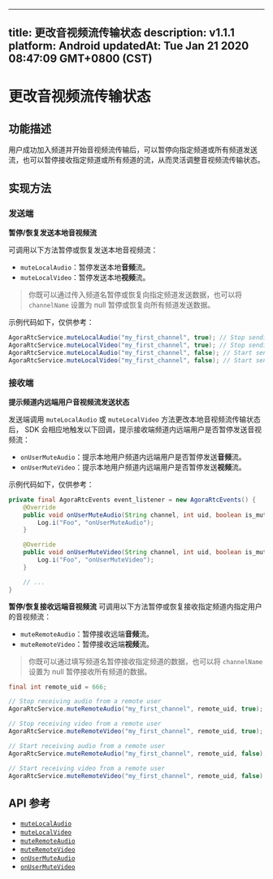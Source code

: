 
---
title: 更改音视频流传输状态
description: v1.1.1
platform: Android
updatedAt: Tue Jan 21 2020 08:47:09 GMT+0800 (CST)
---
# 更改音视频流传输状态
## 功能描述
用户成功加入频道并开始音视频流传输后，可以暂停向指定频道或所有频道发送流，也可以暂停接收指定频道或所有频道的流，从而灵活调整音视频流传输状态。

## 实现方法
### 发送端

**暂停/恢复发送本地音视频流**

可调用以下方法暂停或恢复发送本地音视频流：

- `muteLocalAudio`：暂停发送本地**音频**流。
- `muteLocalVideo`：暂停发送本地**视频**流。

>你既可以通过传入频道名暂停或恢复向指定频道发送数据，也可以将 `channelName` 设置为 null 暂停或恢复向所有频道发送数据。

示例代码如下，仅供参考：
~~~java
AgoraRtcService.muteLocalAudio("my_first_channel", true); // Stop sending audio
AgoraRtcService.muteLocalVideo("my_first_channel", true); // Stop sending video
AgoraRtcService.muteLocalAudio("my_first_channel", false); // Start sending audio
AgoraRtcService.muteLocalVideo("my_first_channel", false); // Start sending video
~~~

### 接收端

**提示频道内远端用户音视频流发送状态**

发送端调用 `muteLocalAudio` 或 `muteLocalVideo` 方法更改本地音视频流传输状态后， SDK 会相应地触发以下回调，提示接收端频道内远端用户是否暂停发送音视频流：

* `onUserMuteAudio`：提示本地用户频道内远端用户是否暂停发送**音频**流。
* `onUserMuteVideo`：提示本地用户频道内远端用户是否暂停发送**视频**流。

示例代码如下，仅供参考：
~~~java
private final AgoraRtcEvents event_listener = new AgoraRtcEvents() {
	@Override
	public void onUserMuteAudio(String channel, int uid, boolean is_muted) {
		Log.i("Foo", "onUserMuteAudio");
	}

	@Override
	public void onUserMuteVideo(String channel, int uid, boolean is_muted) {
		Log.i("Foo", "onUserMuteVideo");
	}

	// ...
}
~~~

**暂停/恢复接收远端音视频流**
可调用以下方法暂停或恢复接收指定频道内指定用户的音视频流：

* `muteRemoteAudio`：暂停接收远端**音频**流。
* `muteRemoteVideo`：暂停接收远端**视频**流。

>你既可以通过填写频道名暂停接收指定频道的数据，也可以将 `channelName` 设置为 null 暂停接收所有频道的数据。

~~~java
final int remote_uid = 666;

// Stop receiving audio from a remote user
AgoraRtcService.muteRemoteAudio("my_first_channel", remote_uid, true);

// Stop receiving video from a remote user
AgoraRtcService.muteRemoteVideo("my_first_channel", remote_uid, true);

// Start receiving audio from a remote user
AgoraRtcService.muteRemoteAudio("my_first_channel", remote_uid, false);

// Start receiving video from a remote user
AgoraRtcService.muteRemoteVideo("my_first_channel", remote_uid, false);
~~~

## API 参考
- [`muteLocalAudio`](https://docs.agora.io/cn/RTSA/API%20Reference/rtsa_java/classio_1_1agora_1_1rtc_1_1_agora_rtc_service.html#a9725096cd62d3f37c6d89318483a4605)
- [`muteLocalVideo`](https://docs.agora.io/cn/RTSA/API%20Reference/rtsa_java/classio_1_1agora_1_1rtc_1_1_agora_rtc_service.html#a4804522ecdc4eb7c8758f9f8fff7ccc9)
- [`muteRemoteAudio`](https://docs.agora.io/cn/RTSA/API%20Reference/rtsa_java/classio_1_1agora_1_1rtc_1_1_agora_rtc_service.html#a287f5728e3423461471efc0efca64957)
- [`muteRemoteVideo`](https://docs.agora.io/cn/RTSA/API%20Reference/rtsa_java/classio_1_1agora_1_1rtc_1_1_agora_rtc_service.html#a99c6a45f812dd83d465c475bc2730d51)
- [`onUserMuteAudio`](https://docs.agora.io/cn/RTSA/API%20Reference/rtsa_java/interfaceio_1_1agora_1_1rtc_1_1_agora_rtc_events.html#ae96b0fec26509af3c1ef11ce6be750e4)
- [`onUserMuteVideo`](https://docs.agora.io/cn/RTSA/API%20Reference/rtsa_java/interfaceio_1_1agora_1_1rtc_1_1_agora_rtc_events.html#a25bac59ed64457d701ebabd279727b8c)
